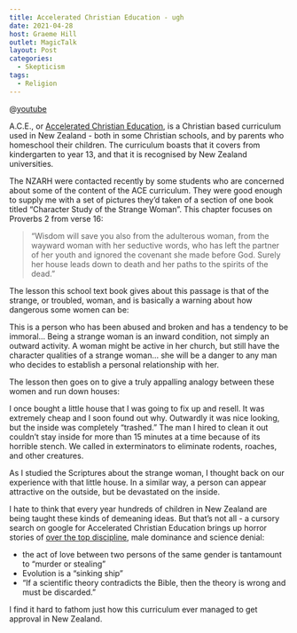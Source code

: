 ```yaml
---
title: Accelerated Christian Education - ugh
date: 2021-04-28
host: Graeme Hill
outlet: MagicTalk
layout: Post
categories:
  - Skepticism
tags:
  - Religion
---
```


@[youtube](https://youtu.be/7haJwOoOa2g)

A.C.E., or [Accelerated Christian Education](https://www.aceministries.com/curriculum/), is a Christian based curriculum used in New Zealand - both in some Christian schools, and by parents who homeschool their children. The curriculum boasts that it covers from kindergarten to year 13, and that it is recognised by New Zealand universities.

The NZARH were contacted recently by some students who are concerned about some of the content of the ACE curriculum. They were good enough to supply me with a set of pictures they’d taken of a section of one book titled “Character Study of the Strange Woman”. This chapter focuses on Proverbs 2 from verse 16:

> “Wisdom will save you also from the adulterous woman, from the wayward woman with her seductive words, who has left the partner of her youth and ignored the covenant she made before God. Surely her house leads down to death and her paths to the spirits of the dead.”

The lesson this school text book gives about this passage is that of the strange, or troubled, woman, and is basically a warning about how dangerous some women can be:

This is a person who has been abused and broken and has a tendency to be immoral… Being a strange woman is an inward condition, not simply an outward activity. A woman might be active in her church, but still have the character qualities of a strange woman… she will be a danger to any man who decides to establish a personal relationship with her.

The lesson then goes on to give a truly appalling analogy between these women and run down houses:

I once bought a little house that I was going to fix up and resell. It was extremely cheap and I soon found out why. Outwardly it was nice looking, but the inside was completely “trashed.” The man I hired to clean it out couldn’t stay inside for more than 15 minutes at a time because of its horrible stench. We called in exterminators to eliminate rodents, roaches, and other creatures.

As I studied the Scriptures about the strange woman, I thought back on our experience with that little house. In a similar way, a person can appear attractive on the outside, but be devastated on the inside.

I hate to think that every year hundreds of children in New Zealand are being taught these kinds of demeaning ideas. But that’s not all - a cursory search on google for Accelerated Christian Education brings up horror stories of [over the top discipline](https://www.critic.co.nz/features/article/5806/escaping-the-cult--of-accelerated-christian-educat), male dominance and science denial:

* the act of love between two persons of the same gender is tantamount to “murder or stealing”
* Evolution is a “sinking ship”
* “If a scientific theory contradicts the Bible, then the theory is wrong and must be discarded.”

I find it hard to fathom just how this curriculum ever managed to get approval in New Zealand.
